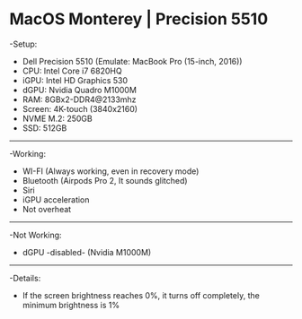 # MacOS Monterey | Precision 5510

-Setup:
* Dell Precision 5510 (Emulate: MacBook Pro (15-inch, 2016))
* CPU: Intel Core i7 6820HQ
* iGPU: Intel HD Graphics 530
* dGPU: Nvidia Quadro M1000M
* RAM: 8GBx2-DDR4@2133mhz
* Screen: 4K-touch (3840x2160)
* NVME M.2: 250GB
* SSD: 512GB

--------------------------------------------------------------

-Working:
* WI-FI (Always working, even in recovery mode)
* Bluetooth (Airpods Pro 2, It sounds glitched)
* Siri
* iGPU acceleration
* Not overheat

--------------------------------------------------------------

-Not Working:
* dGPU -disabled- (Nvidia M1000M)

--------------------------------------------------------------

-Details:
* If the screen brightness reaches 0%, it turns off completely, the minimum brightness is 1%
